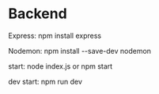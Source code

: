 # Backend

Express: npm install express

Nodemon: npm install --save-dev nodemon

start: node index.js   or      npm start

dev start: npm run dev